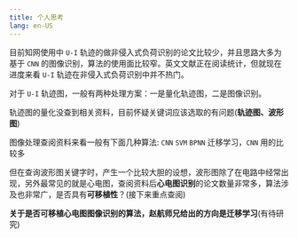 ```yaml
---
title: 个人思考
lang: en-US
---
```

目前知网使用中 `U-I` 轨迹的做非侵入式负荷识别的论文比较少，并且思路大多为基于 `CNN` 的图像识别，算法的使用面比较窄。英文文献正在阅读统计，但就现在进度来看 `U-I` 轨迹在非侵入式负荷识别中并不热门。

对于 `U-I` 轨迹图，一般有两种处理方案：一是量化轨迹图，二是图像识别。

轨迹图的量化没查到相关资料，目前怀疑关键词应该选取的有问题(**轨迹图、波形图**)

图像处理查阅资料来看一般有下面几种算法: `CNN` `SVM` `BPNN` 迁移学习，`CNN` 用的比较多

但在查询波形图关键字时，产生一个比较大胆的设想，波形图除了在电路中经常出现，另外最常见的就是心电图，查阅资料后**心电图识别**的论文数量非常多，算法涉及也非常广，是否具有**可移植性**？(接下来重点查阅)

**关于是否可移植心电图图像识别的算法，赵航师兄给出的方向是迁移学习**(有待研究)
